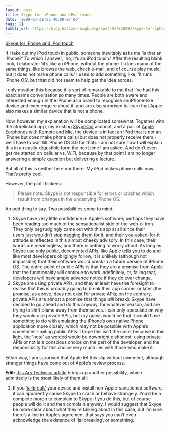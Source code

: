 ```yaml
---
layout: post
title: Skype for iPhone and iPod touch
date: '2009-03-31T23:40:00-07:00'
tags: []
tumblr_url: https://blog.horizon-nigh.org/post/91783859/skype-for-iphone-and-ipod-touch
---
```

[Skype for iPhone and iPod touch](http://itunes.apple.com/WebObjects/MZStore.woa/wa/viewSoftware?id=304878510&mt=8)  

If I take out my iPod touch in public, someone inevitably asks me ‘is that an iPhone?’ To which I answer, 'no, it’s an iPod touch.’ After the resulting blank look, I elaborate: 'it’s like an iPhone, without the phone. It does many of the same things, like browse the web, check e-mail, and of course play music; but it does not make phone calls.’ I used to add something like, 'it runs iPhone OS’, but that did not seem to help get the idea across.

I only mention this because it is sort of remarkable to me that I’ve had this exact same conversation so many times. People are both aware and interested enough in the iPhone as a brand to recognise an iPhone-like device and even enquire about it, and are also surprised to learn that Apple also makes a similar device that is not a phone.

Now, however, my explanation will be complicated somewhat. Together with the aforelinked app, my existing [SkypeOut](http://www.skype.com/allfeatures/callphones/) account, and a pair of [Apple Earphones with Remote and Mic](http://www.amazon.com/Apple-Earphones-with-Remote-Mic/dp/B001NABJ56), the device is in fact an iPod that is not an iPhone but does make phone calls (but does not properly receive them - we’ll have to wait till iPhone OS 3.0 for that). I am not sure how I will explain this in an easily-digestible&nbsp;form the next time I am asked. And don’t even get me started on cellular vs. WiFi, because by that point I am no longer answering a simple question but delivering a lecture.

But all of this is neither here nor there. My iPod makes phone calls now. That’s pretty cool.

However, the plot thickens:

> Please note: Skype is not responsible for errors or crashes which result from changes in the underlying iPhone OS.

An odd thing to say. Two possibilities come to mind:

1. Skype have very little confidence in Apple’s software; perhaps they have been reading too much of the sensationalist side of the web-o-tron. They only begrudgingly came out with this app at all since their users&nbsp;[just wouldn’t stop nagging them for it](http://news.bbc.co.uk/2/hi/technology/7971673.stm), and their you-asked-for-it attitude is reflected in this almost cheeky advisory. In this case, their words are meaningless, and there is nothing to worry about. As long as Skype use only public, documented APIs, like Apple tells you to do and like most developers obligingly follow, it is unlikely (although not impossible) that their software would break in a future version of iPhone OS. The entire point of public APIs is that they are a promise from Apple that the functionality will continue to work indefinitely, or, failing that, developers will have ample advance notice if they do ever change.
2. Skype are using private APIs, and they at least have the foresight to realise that this is probably going to break their app sooner or later (the promise, as above, does not exist for private APIs; on the contrary, private APIs are almost a promise that things _will_ break). Skype have decided to go ahead and do this anyway, for whatever reason, and are trying to shift blame away from themselves. I can only speculate on why they would use private APIs, but my guess would be that it would have something to do with emulating the iPhone’s own native Phone application more closely, which may not be possible with Apple’s sometimes-limiting public APIs. I hope this isn’t the case, because in this light, the 'note’ as worded would be downright dishonest: using private APIs or not is a conscious choice on the part of the developer, and the responsibility for this choice very much lies with those who make it.

Either way, I am surprised that Apple let this slip without comment, although stranger things have come out of Apple’s review process.

**Edit:** [this Ars Technica article](http://arstechnica.com/apple/news/2009/04/review-skype-finally-does-voip-right-on-the-iphone.ars) brings up another possibility, which admittedly is the most likely of them all:

1. If you ['jailbreak’](http://en.wikipedia.org/wiki/Jailbreak_(iPhone)) your device and install non-Apple-sanctioned software, it can apparently cause Skype to crash or behave strangely. You’d be a complete moron to complain to Skype if you do this, but of course people will do it and then complain anyway. I would suggest that Skype be more clear about what they’re talking about in this case, but I’m sure there’s a line in Apple’s agreement that says you can’t even acknowledge the existence of 'jailbreaking’, or something.
